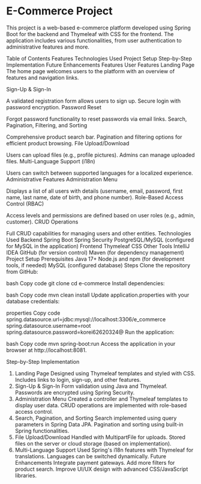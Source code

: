# E-Commerce Project
This project is a web-based e-commerce platform developed using Spring Boot for the backend and Thymeleaf with CSS for the frontend. The application includes various functionalities, from user authentication to administrative features and more.

Table of Contents
Features
Technologies Used
Project Setup
Step-by-Step Implementation
Future Enhancements
Features
User Features
Landing Page
The home page welcomes users to the platform with an overview of features and navigation links.

Sign-Up & Sign-In

A validated registration form allows users to sign up.
Secure login with password encryption.
Password Reset

Forgot password functionality to reset passwords via email links.
Search, Pagination, Filtering, and Sorting

Comprehensive product search bar.
Pagination and filtering options for efficient product browsing.
File Upload/Download

Users can upload files (e.g., profile pictures).
Admins can manage uploaded files.
Multi-Language Support (i18n)

Users can switch between supported languages for a localized experience.
Administrative Features
Administration Menu

Displays a list of all users with details (username, email, password, first name, last name, date of birth, and phone number).
Role-Based Access Control (RBAC)

Access levels and permissions are defined based on user roles (e.g., admin, customer).
CRUD Operations

Full CRUD capabilities for managing users and other entities.
Technologies Used
Backend
Spring Boot
Spring Security
PostgreSQL/MySQL (configured for MySQL in the application)
Frontend
Thymeleaf
CSS
Other Tools
IntelliJ IDEA
GitHub (for version control)
Maven (for dependency management)
Project Setup
Prerequisites
Java 17+
Node.js and npm (for development tools, if needed)
MySQL (configured database)
Steps
Clone the repository from GitHub:

bash
Copy code
git clone <repository-url>
cd e-commerce
Install dependencies:

bash
Copy code
mvn clean install
Update application.properties with your database credentials:

properties
Copy code
spring.datasource.url=jdbc:mysql://localhost:3306/e_commerce
spring.datasource.username=root
spring.datasource.password=korei62620324@
Run the application:

bash
Copy code
mvn spring-boot:run
Access the application in your browser at http://localhost:8081.

Step-by-Step Implementation
1. Landing Page
Designed using Thymeleaf templates and styled with CSS.
Includes links to login, sign-up, and other features.
2. Sign-Up & Sign-In
Form validation using Java and Thymeleaf.
Passwords are encrypted using Spring Security.
3. Administration Menu
Created a controller and Thymeleaf templates to display user data.
CRUD operations are implemented with role-based access control.
4. Search, Pagination, and Sorting
Search implemented using query parameters in Spring Data JPA.
Pagination and sorting using built-in Spring functionalities.
5. File Upload/Download
Handled with MultipartFile for uploads.
Stored files on the server or cloud storage (based on implementation).
6. Multi-Language Support
Used Spring's i18n features with Thymeleaf for translations.
Languages can be switched dynamically.
Future Enhancements
Integrate payment gateways.
Add more filters for product search.
Improve UI/UX design with advanced CSS/JavaScript libraries.
